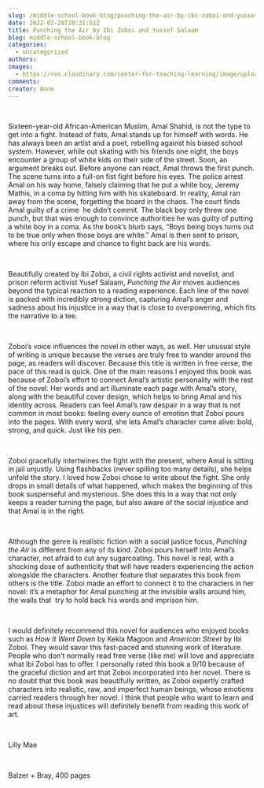```yaml
---
slug: /middle-school-book-blog/punching-the-air-by-ibi-zoboi-and-yussef-salaam
date: 2022-02-28T20:31:51Z
title: Punching the Air by Ibi Zoboi and Yussef Salaam
blog: middle-school-book-blog
categories:
  - uncategorized
authors:
images:
  - https://res.cloudinary.com/center-for-teaching-learning/image/upload/v1659658788/Punching-the-Air-678x1024.jpeg.jpg
comments:
creator: Anne
---
```


<div class="wp-block-image"><figure class="alignleft size-large is-resized"/></div>
<!-- /wp:image --><br /><!-- wp:paragraph -->
<p>Sixteen-year-old African-American Muslim, Amal Shahid, is not the type to get into a fight. Instead of fists, Amal stands up for himself with words. He has always been an artist and a poet, rebelling against his biased school system. However, while out skating with his friends one night, the boys encounter a group of white kids on their side of the street. Soon, an argument breaks out. Before anyone can react, Amal throws the first punch. The scene turns into a full-on fist fight before his eyes. The police arrest Amal on his way home, falsely claiming that he put a white boy, Jeremy Mathis, in a coma by hitting him with his skateboard. In reality, Amal ran away from the scene, forgetting the board in the chaos. The court finds Amal guilty of a crime  he didn’t commit. The black boy only threw one punch, but that was enough to convince authorities he was guilty of putting a white boy in a coma. As the book’s blurb says, “Boys being boys turns out to be true only when those boys are white.” Amal is then sent to prison, where his only escape and chance to fight back are his words.   </p>
<!-- /wp:paragraph --><br /><!-- wp:paragraph -->
<p>Beautifully created by Ibi Zoboi, a civil rights activist and novelist, and prison reform activist Yusef Salaam, <em>Punching the Air</em> moves audiences beyond the typical reaction to a reading experience. Each line of the novel is packed with incredibly strong diction, capturing Amal’s anger and sadness about his injustice in a way that is close to overpowering, which fits the narrative to a tee. </p>
<!-- /wp:paragraph --><br /><!-- wp:paragraph -->
<p>Zoboi’s voice influences the novel in other ways, as well. Her unusual style of writing is unique because the verses are truly free to wander around the page, as readers will discover. Because this title is written in free verse, the pace of this read is quick. One of the main reasons I enjoyed this book was because of Zoboi’s effort to connect Amal’s artistic personality with the rest of the novel. Her words and art illuminate each page with Amal’s story, along with the beautiful cover design, which helps to bring Amal and his identity across. Readers can feel Amal’s raw despair in a way that is not common in most books: feeling every ounce of emotion that Zoboi pours into the pages. With every word, she lets Amal’s character come alive: bold, strong, and quick. Just like his pen. </p>
<!-- /wp:paragraph --><br /><!-- wp:paragraph -->
<p>Zoboi gracefully intertwines the fight with the present, where Amal is sitting in jail unjustly. Using flashbacks (never spilling too many details), she helps unfold the story. I loved how Zoboi chose to write about the fight. She only drops in small details of what happened, which makes the beginning of this book suspenseful and mysterious. She does this in a way that not only keeps a reader turning the page, but also aware of the social injustice and that Amal is in the right. </p>
<!-- /wp:paragraph --><br /><!-- wp:paragraph -->
<p>Although the genre is realistic fiction with a social justice focus, <em>Punching the Air</em> is different from any of its kind. Zoboi pours herself into Amal’s character, not afraid to cut any sugarcoating. This novel is real, with a shocking dose of authenticity that will have readers experiencing the action alongside the characters. Another feature that separates this book from others is the title. Zoboi made an effort to connect it to the characters in her novel: it’s a metaphor for Amal punching at the invisible walls around him, the walls that  try to hold back his words and imprison him. </p>
<!-- /wp:paragraph --><br /><!-- wp:paragraph -->
<p>I would definitely recommend this novel for audiences who enjoyed books such as <em>How It Went Down</em> by Kekla Magoon and <em>American Street</em> by Ibi Zoboi. They would savor this fast-paced and stunning work of literature. People who don’t normally read free verse (like me) will love and appreciate what Ibi Zoboi has to offer. I personally rated this book a 9/10 because of the graceful diction and art that Zoboi incorporated into her novel. There is no doubt that this book was beautifully written, as Zoboi expertly crafted characters into realistic, raw, and imperfect human beings, whose emotions carried readers through her novel. I think that people who want to learn and read about these injustices will definitely benefit from reading this work of art.</p>
<!-- /wp:paragraph --><br /><!-- wp:paragraph -->
<p>Lilly Mae</p>
<!-- /wp:paragraph --><br /><!-- wp:paragraph -->
<p>Balzer + Bray, 400 pages</p>
<!-- /wp:paragraph -->
